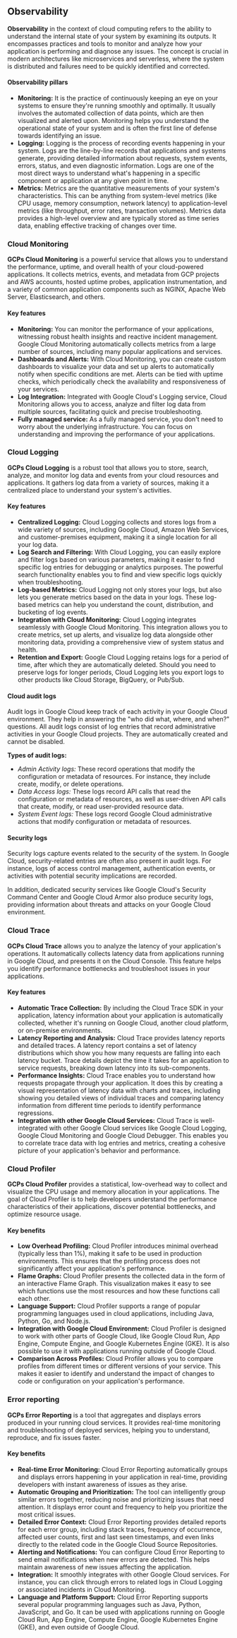 ## Observability

**Observability** in the context of cloud computing refers to the ability to understand the internal state of your
system by examining its outputs. It encompasses practices and tools to monitor and analyze how your application is
performing and diagnose any issues. The concept is crucial in modern architectures like microservices and serverless,
where the system is distributed and failures need to be quickly identified and corrected.

#### Observability pillars

- **Monitoring:** It is the practice of continuously keeping an eye on your systems to ensure they're running smoothly
  and optimally. It usually involves the automated collection of data points, which are then visualized and alerted
  upon. Monitoring helps you understand the operational state of your system and is often the first line of defense
  towards identifying an issue.
- **Logging:** Logging is the process of recording events happening in your system. Logs are the line-by-line records
  that applications and systems generate, providing detailed information about requests, system events, errors, status,
  and even diagnostic information. Logs are one of the most direct ways to understand what's happening in a specific
  component or application at any given point in time.
- **Metrics:** Metrics are the quantitative measurements of your system's characteristics. This can be anything from
  system-level metrics (like CPU usage, memory consumption, network latency) to application-level metrics (like
  throughput, error rates, transaction volumes). Metrics data provides a high-level overview and are typically stored as
  time series data, enabling effective tracking of changes over time.

### Cloud Monitoring

**GCPs Cloud Monitoring** is a powerful service that allows you to understand the
performance, uptime, and overall health of your cloud-powered applications. It collects metrics, events, and metadata
from GCP projects and AWS accounts, hosted uptime probes, application instrumentation, and a variety of common
application components such as NGINX, Apache Web Server, Elasticsearch, and others.

#### Key features

- **Monitoring:** You can monitor the performance of your applications, witnessing robust health insights and reactive
  incident management. Google Cloud Monitoring automatically collects metrics from a large number of sources, including
  many popular applications and services.
- **Dashboards and Alerts:** With Cloud Monitoring, you can create custom dashboards to visualize your data and set up
  alerts to automatically notify when specific conditions are met. Alerts can be tied with uptime checks, which
  periodically check the availability and responsiveness of your services.
- **Log Integration:** Integrated with Google Cloud's Logging service, Cloud Monitoring allows you to access, analyze
  and filter log data from multiple sources, facilitating quick and precise troubleshooting.
- **Fully managed service:** As a fully managed service, you don't need to worry about the underlying infrastructure.
  You can focus on understanding and improving the performance of your applications.

### Cloud Logging

**GCPs Cloud Logging** is a robust tool that allows you to store, search, analyze, and monitor log data and events from
your cloud resources and applications. It gathers log data from a variety of sources, making it a centralized place to
understand your system's activities.

#### Key features

- **Centralized Logging:** Cloud Logging collects and stores logs from a wide variety of sources, including Google
  Cloud, Amazon Web Services, and customer-premises equipment, making it a single location for all your log data.
- **Log Search and Filtering:** With Cloud Logging, you can easily explore and filter logs based on various parameters,
  making it easier to find specific log entries for debugging or analytics purposes. The powerful search functionality
  enables you to find and view specific logs quickly when troubleshooting.
- **Log-based Metrics:** Cloud Logging not only stores your logs, but also lets you generate metrics based on the data
  in your logs. These log-based metrics can help you understand the count, distribution, and bucketing of log events.
- **Integration with Cloud Monitoring:** Cloud Logging integrates seamlessly with Google Cloud Monitoring. This
  integration allows you to create metrics, set up alerts, and visualize log data alongside other monitoring data,
  providing a comprehensive view of system status and health.
- **Retention and Export:** Google Cloud Logging retains logs for a period of time, after which they are automatically
  deleted. Should you need to preserve logs for longer periods, Cloud Logging lets you export logs to other products
  like Cloud Storage, BigQuery, or Pub/Sub.

#### Cloud audit logs

Audit logs in Google Cloud keep track of each activity in your Google Cloud environment. They help in answering the "who
did what, where, and when?" questions. All audit logs consist of log entries that record administrative activities in
your Google Cloud projects. They are automatically created and cannot be disabled.

**Types of audit logs:**

- _Admin Activity logs:_ These record operations that modify the configuration or metadata of resources. For instance,
  they include create, modify, or delete operations.
- _Data Access logs:_ These logs record API calls that read the configuration or metadata of resources, as well as
  user-driven API calls that create, modify, or read user-provided resource data.
- _System Event logs:_ These logs record Google Cloud administrative actions that modify configuration or metadata of
  resources.

#### Security logs

Security logs capture events related to the security of the system. In Google Cloud, security-related entries are often
also present in audit logs. For instance, logs of access control management, authentication events, or activities with
potential security implications are recorded.

In addition, dedicated security services like Google Cloud's Security Command Center and Google Cloud Armor also produce
security logs, providing information about threats and attacks on your Google Cloud environment.

### Cloud Trace

**GCPs Cloud Trace** allows you to analyze the latency of your application's operations. It automatically collects
latency data from applications running in Google Cloud, and presents it on the Cloud Console. This feature helps you
identify performance bottlenecks and troubleshoot issues in your applications.

#### Key features

- **Automatic Trace Collection:** By including the Cloud Trace SDK in your application, latency information about your
  application is automatically collected, whether it's running on Google Cloud, another cloud platform, or on-premise
  environments.
- **Latency Reporting and Analysis:** Cloud Trace provides latency reports and detailed traces. A latency report
  contains a set of latency distributions which show you how many requests are falling into each latency bucket. Trace
  details depict the time it takes for an application to service requests, breaking down latency into its
  sub-components.
- **Performance Insights:** Cloud Trace enables you to understand how requests propagate through your application. It
  does this by creating a visual representation of latency data with charts and traces, including showing you detailed
  views of individual traces and comparing latency information from different time periods to identify performance
  regressions.
- **Integration with other Google Cloud Services:** Cloud Trace is well-integrated with other Google Cloud services like
  Google Cloud Logging, Google Cloud Monitoring and Google Cloud Debugger. This enables you to correlate trace data with
  log entries and metrics, creating a cohesive picture of your application's behavior and performance.

### Cloud Profiler

**GCPs Cloud Profiler** provides a statistical, low-overhead way to collect and visualize the CPU usage and memory
allocation in your applications. The goal of Cloud Profiler is to help developers understand the performance
characteristics of their applications, discover potential bottlenecks, and optimize resource usage.

#### Key benefits

- **Low Overhead Profiling:** Cloud Profiler introduces minimal overhead (typically less than 1%), making it safe to be
  used in production environments. This ensures that the profiling process does not significantly affect your
  application's performance.
- **Flame Graphs:** Cloud Profiler presents the collected data in the form of an interactive Flame Graph. This
  visualization makes it easy to see which functions use the most resources and how these functions call each other.
- **Language Support:** Cloud Profiler supports a range of popular programming languages used in cloud applications,
  including Java, Python, Go, and Node.js.
- **Integration with Google Cloud Environment:** Cloud Profiler is designed to work with other parts of Google Cloud,
  like Google Cloud Run, App Engine, Compute Engine, and Google Kubernetes Engine (GKE). It is also possible to use it
  with applications running outside of Google Cloud.
- **Comparison Across Profiles:** Cloud Profiler allows you to compare profiles from different times or different
  versions of your service. This makes it easier to identify and understand the impact of changes to code or
  configuration on your application's performance.

### Error reporting

**GCPs Error Reporting** is a tool that aggregates and displays errors produced in your running cloud services. It
provides real-time monitoring and troubleshooting of deployed services, helping you to understand, reproduce, and fix
issues faster.

#### Key benefits

- **Real-time Error Monitoring:** Cloud Error Reporting automatically groups and displays errors happening in your
  application in real-time, providing developers with instant awareness of issues as they arise.
- **Automatic Grouping and Prioritization:** The tool can intelligently group similar errors together, reducing noise
  and prioritizing issues that need attention. It displays error count and frequency to help you prioritize the most
  critical issues.
- **Detailed Error Context:** Cloud Error Reporting provides detailed reports for each error group, including stack
  traces, frequency of occurrence, affected user counts, first and last seen timestamps, and even links directly to the
  related code in the Google Cloud Source Repositories.
- **Alerting and Notifications:** You can configure Cloud Error Reporting to send email notifications when new errors
  are detected. This helps maintain awareness of new issues affecting the application.
- **Integration:** It smoothly integrates with other Google Cloud services. For instance, you can click through errors
  to related logs in Cloud Logging or associated incidents in Cloud Monitoring.
- **Language and Platform Support:** Cloud Error Reporting supports several popular programming languages such as Java,
  Python, JavaScript, and Go. It can be used with applications running on Google Cloud Run, App Engine, Compute Engine,
  Google Kubernetes Engine (GKE), and even outside of Google Cloud.
